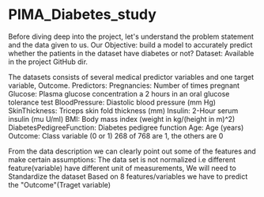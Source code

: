 # PIMA_Diabetes_study

Before diving deep into the project, let's understand the problem statement and the data given to us.
Our Objective: build a model to accurately predict whether the patients in the dataset have diabetes or not?
Dataset: Available in the project GitHub dir.

The datasets consists of several medical predictor variables and one target variable, Outcome.
Predictors:
     Pregnancies: Number of times pregnant
     Glucose: Plasma glucose concentration a 2 hours in an oral glucose tolerance test
     BloodPressure: Diastolic blood pressure (mm Hg)
     SkinThickness: Triceps skin fold thickness (mm)
     Insulin: 2-Hour serum insulin (mu U/ml)
     BMI: Body mass index (weight in kg/(height in m)^2)
     DiabetesPedigreeFunction: Diabetes pedigree function     Age: Age (years)
     Outcome: Class variable (0 or 1) 268 of 768 are 1, the others are 0

From the data description we can clearly point out some of the features and make certain assumptions:
The data set is not normalized i.e different feature(variable) have different unit of measurements, We will need to Standardize the dataset
Based on 8 features/variables we have to predict the "Outcome"(Traget variable)
